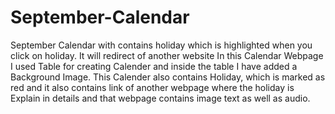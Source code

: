 # September-Calendar
September Calendar with contains holiday which is highlighted when you click on holiday. It will redirect of another website
In this Calendar Webpage I used Table for creating Calender and inside the table I have added a Background Image.
This Calender also contains Holiday, which is marked as red and it also contains link of another webpage where the holiday is Explain in details and that webpage contains image text as well as audio.
